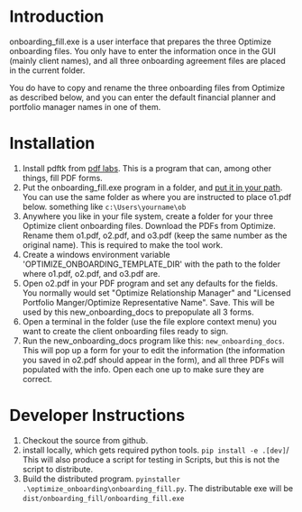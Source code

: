# Introduction

onboarding_fill.exe is a user interface that prepares the three Optimize onboarding files.  You only have to enter the information once in 
the GUI (mainly client names), and all three onboarding agreement files are placed in the current folder.

You do have to copy and rename the three onboarding files from Optimize as described below, and you can enter the default financial planner and portfolio manager names in one of them.


# Installation

1. Install pdftk from [pdf labs](https://www.pdflabs.com/).  This is a program
that can, among other things, fill PDF forms.
1.  Put the onboarding_fill.exe program in a folder, and [put it in  your path](https://www.c-sharpcorner.com/article/how-to-addedit-path-environment-variable-in-windows-11/).  You can use the same folder as where you are instructed to place o1.pdf below.  something like `c:\Users\yourname\ob`  
1.  Anywhere you like in your file system, create a folder for your three Optimize client onboarding files. Download the PDFs from Optimize.    Rename them o1.pdf, o2.pdf, and o3.pdf (keep the same number as the original name).  This is required to make the tool work.  
1.  Create a windows environment variable 'OPTIMIZE_ONBOARDING_TEMPLATE_DIR' with the path to the folder where o1.pdf, o2.pdf, and o3.pdf are.
1.  Open o2.pdf in your PDF program and set any defaults for the fields.  You normally would set "Optimize Relationship Manager" and "Licensed Portfolio Manger/Optimize Representative Name".  Save.  This will be used by this new_onboarding_docs to prepopulate all 3 forms. 
1.  Open a  terminal in the folder (use the file explore context menu) you want to create the client onboarding files ready to sign.
1.  Run the new_onboarding_docs program like this:
`new_onboarding_docs`.   This will pop up a form for your to edit the information (the information you saved in o2.pdf should appear in the form), and all three PDFs will populated with the info.  Open each one up to make sure they are correct.  



# Developer Instructions
1. Checkout the source from github.
2. install locally, which gets required python tools.
`pip install -e .[dev]`/   
This will also produce a script for testing in Scripts, but this is not the script to distribute.
3.  Build the distributed program.
`pyinstaller .\optimize_onboarding\onboarding_fill.py`.
The distributable exe will be `dist/onboarding_fill/onboarding_fill.exe`


